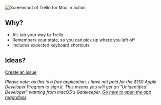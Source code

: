![Screenshot of Trello for Mac in action]({{site.url}}/screenshot.png)

## Why?

* Alt-tab your way to Trello
* Remembers your state, so you can pick up where you left off
* Includes expected keyboard shortcuts

## Ideas?

[Create an issue](https://github.com/nathanbirrell/trello-macos/issues)

*Please note: as this is a free application, I have not paid for the $150 Apple Developer Program to sign it. This means you will get an "Unidentified Developer" warning from macOS's Gatekeeper. [Go here to open the app regardless](https://support.apple.com/kb/PH25088?locale=en_US)*
